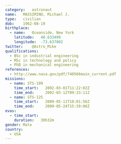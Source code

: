 ```yaml
---
category:	astronaut
name:	MASSIMINO, Michael J.
type:	civilian
dob:	1962-08-19
birthplace:
  - name:	Oceanside, New York
    latitude:	40.633499
    longitude:	-73.637802
twitter:	@Astro_Mike
qualifications:
  - BSc in industrial engineering
  - MSc in technology and policy
  - PhD in mechanical engineering
references:
  - http://www.nasa.gov/pdf/740566main_current.pdf
missions:
  - name: STS-109
    time_start:   2002-03-01T11:22:02Z
    time_end:     2002-03-12T09:33:11Z
  - name: STS-125
    time_start:   2009-05-11T18:01:56Z
    time_end:     2009-05-24T15:39:06Z
evas:
  - time_start: 
    duration:   30h32m
gender:	Male
country:
  - USA
---
```

